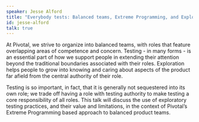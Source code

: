 ```yaml
---
speaker: Jesse Alford
title: "Everybody tests: Balanced teams, Extreme Programming, and Exploration"
id: jesse-alford
talk: true
---
```


At Pivotal, we strive to organize into balanced teams, with roles that feature overlapping areas of competence and concern. Testing - in many forms - is an essential part of how we support people in extending their attention beyond the traditional boundaries associated with their roles. Exploration helps people to grow into knowing and caring about aspects of the product far afield from the central authority of their role.

Testing is so important, in fact, that it is generally not sequestered into its own role; we trade off having a role with testing authority to make testing a core responsibility of all roles. This talk will discuss the use of exploratory testing practices, and their value and limitations, in the context of Pivotal’s Extreme Programming based approach to balanced product teams.
